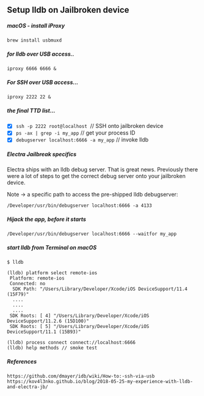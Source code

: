 ## Setup lldb on Jailbroken device
##### macOS - install iProxy
`brew install usbmuxd`
##### for lldb over USB access..
`iproxy 6666 6666 &`       
##### For SSH over USB access...
`iproxy 2222 22 &`        
##### the final TTD list...
- [x] `ssh -p 2222 root@localhost`   // SSH onto jailbroken device
- [x] `ps -ax | grep -i my_app` //  get your process ID 
- [x] `debugserver localhost:6666 -a my_app` // invoke lldb

##### Electra Jailbreak specifics
Electra ships with an lldb debug server. That is great news.  Previously there were a lot of steps to get the correct debug server onto your jailbroken device.

Note -> a specific path to access the pre-shipped lldb debugserver:

`/Developer/usr/bin/debugserver localhost:6666 -a 4133`
##### Hijack the app, before it starts
`/Developer/usr/bin/debugserver localhost:6666 --waitfor my_app`
##### start lldb from Terminal on macOS
```
$ lldb

(lldb) platform select remote-ios
 Platform: remote-ios
 Connected: no
  SDK Path: "/Users/Library/Developer/Xcode/iOS DeviceSupport/11.4 (15F79)"
  ....
  ....
  ....
 SDK Roots: [ 4] "/Users/Library/Developer/Xcode/iOS DeviceSupport/11.2.6 (15D100)"
 SDK Roots: [ 5] "/Users/Library/Developer/Xcode/iOS DeviceSupport/11.1 (15B93)"
 
(lldb) process connect connect://localhost:6666
(lldb) help methods // smoke test
```
##### References
```
https://github.com/dmayer/idb/wiki/How-to:-ssh-via-usb
https://kov4l3nko.github.io/blog/2018-05-25-my-experience-with-lldb-and-electra-jb/
```

